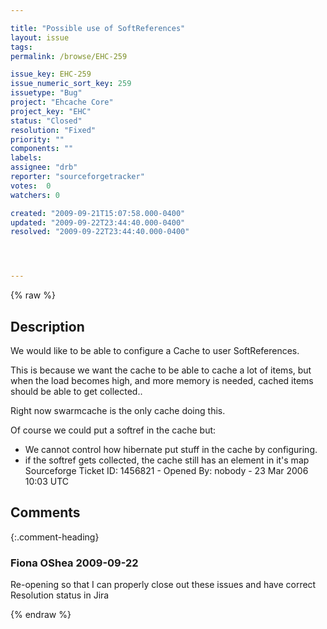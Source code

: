 ```yaml
---

title: "Possible use of SoftReferences"
layout: issue
tags: 
permalink: /browse/EHC-259

issue_key: EHC-259
issue_numeric_sort_key: 259
issuetype: "Bug"
project: "Ehcache Core"
project_key: "EHC"
status: "Closed"
resolution: "Fixed"
priority: ""
components: ""
labels: 
assignee: "drb"
reporter: "sourceforgetracker"
votes:  0
watchers: 0

created: "2009-09-21T15:07:58.000-0400"
updated: "2009-09-22T23:44:40.000-0400"
resolved: "2009-09-22T23:44:40.000-0400"




---
```


{% raw %}

## Description

<div markdown="1" class="description">

We would like to be able to configure a Cache to user
SoftReferences.

This is because we want the cache to be able to cache a
lot of items, but when the load becomes high, and more
memory is needed, cached items should be able to get
collected..

Right now swarmcache is the only cache doing this.


Of course we could put a softref in the cache but:
- We cannot control how hibernate put stuff in the
cache by configuring.
- if the softref gets collected, the cache still has an
element in it's map
Sourceforge Ticket ID: 1456821 - Opened By: nobody - 23 Mar 2006 10:03 UTC

</div>

## Comments


{:.comment-heading}
### **Fiona OShea** <span class="date">2009-09-22</span>

<div markdown="1" class="comment">

Re-opening so that I can properly close out these issues and have correct Resolution status in Jira

</div>



{% endraw %}
